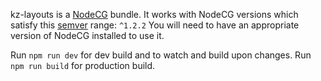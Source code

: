 kz-layouts is a [NodeCG](http://github.com/nodecg/nodecg) bundle. 
It works with NodeCG versions which satisfy this [semver](https://docs.npmjs.com/getting-started/semantic-versioning) range: `^1.2.2`
You will need to have an appropriate version of NodeCG installed to use it.

Run `npm run dev` for dev build and to watch and build upon changes.
Run `npm run build` for production build.
